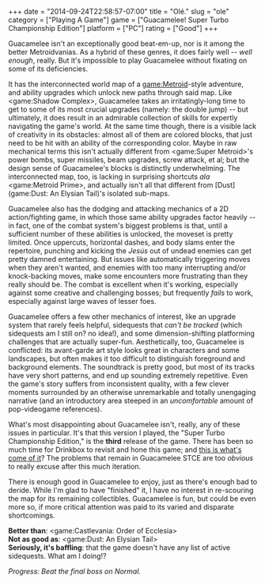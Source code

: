 +++
date = "2014-09-24T22:58:57-07:00"
title = "Ol&eacute;."
slug = "ole"
category = ["Playing A Game"]
game = ["Guacamelee! Super Turbo Championship Edition"]
platform = ["PC"]
rating = ["Good"]
+++

Guacamelee isn't an exceptionally good beat-em-up, nor is it among the better Metroidvanias.  As a hybrid of these genres, it does fairly well -- <i>well enough</i>, really.  But it's impossible to play Guacamelee without fixating on some of its deficiencies.

It has the interconnected world map of a <game:Metroid>-style adventure, and ability upgrades which unlock new paths through said map.  Like <game:Shadow Complex>, Guacamelee takes an irritatingly-long time to get to some of its most crucial upgrades (namely: the double jump) -- but ultimately, it does result in an admirable collection of skills for expertly navigating the game's world.  At the same time though, there is a visible lack of creativity in its obstacles: almost all of them are colored blocks, that just need to be hit with an ability of the corresponding color.  Maybe in raw mechanical terms this isn't actually different from <game:Super Metroid>'s power bombs, super missiles, beam upgrades, screw attack, et al; but the design sense of Guacamelee's blocks is distinctly underwhelming.  The interconnected map, too, is lacking in surprising shortcuts <i>ala</i> <game:Metroid Prime>, and actually isn't all that different from [Dust](game:Dust: An Elysian Tail)'s isolated sub-maps.

Guacamelee also has the dodging and attacking mechanics of a 2D action/fighting game, in which those same ability upgrades factor heavily -- in fact, one of the combat system's biggest problems is that, until a sufficient number of these abilities is unlocked, the moveset is pretty limited.  Once uppercuts, horizontal dashes, and body slams enter the repertoire, punching and kicking the <i>Jes&uacute;s</i> out of undead enemies can get pretty damned entertaining.  But issues like automatically triggering moves when they aren't wanted, and enemies with too many interrupting and/or knock-backing moves, make some encounters more frustrating than they really should be.  The combat is excellent when it's working, especially against some creative and challenging bosses; but frequently <i>fails</i> to work, especially against large waves of lesser foes.

Guacamelee offers a few other mechanics of interest, like an upgrade system that rarely feels helpful, sidequests that <i>can't be tracked</i> (which sidequests am I still on? no idea!), and some dimension-shifting platforming challenges that are actually super-fun.  Aesthetically, too, Guacamelee is conflicted: its avant-garde art style looks great in characters and some landscapes, but often makes it too difficult to distinguish foreground and background elements.  The soundtrack is pretty good, but most of its tracks have very short patterns, and end up sounding extremely repetitive.  Even the game's story suffers from inconsistent quality, with a few clever moments surrounded by an otherwise unremarkable and totally unengaging narrative (and an introductory area steeped in an <i>uncomfortable</i> amount of pop-videogame references).

What's most disappointing about Guacamelee isn't, really, any of these issues in particular.  It's that this version I played, the "Super Turbo Championship Edition," is the <b>third</b> release of the game.  There has been so much time for Drinkbox to revisit and hone this game; and <a href="http://steamcommunity.com/app/275390/discussions/0/35221584488686345/">this is what's come of it</a>?  The problems that remain in Guacamelee STCE are too <i>obvious</i> to really excuse after this much iteration.

There is enough good in Guacamelee to enjoy, just as there's enough bad to deride.  While I'm glad to have "finished" it, I have no interest in re-scouring the map for its remaining collectibles.  Guacamelee is fun, but could be even more so, if more critical attention was paid to its varied and disparate shortcomings.

<b>Better than</b>: <game:Castlevania: Order of Ecclesia>  
<b>Not as good as</b>: <game:Dust: An Elysian Tail>  
<b>Seriously, it's baffling</b>: that the game doesn't have any list of active sidequests.  What am I doing!?

<i>Progress: Beat the final boss on Normal.</i>